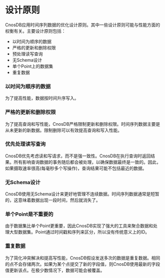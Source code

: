 # 设计原则

CnosDB应用时间序列数据的优化设计原则。其中一些设计原则可能与性能方面的权衡有关。主要设计原则包括：

- 以时间为顺序的数据
- 严格的更新和删除权限
- 预处理读写查询
- 无Schema设计
- 单个Point上的数据集
- 重复数据

### 以时间为顺序的数据

  为了提高性能，数据按时间升序写入。

### 严格的更新和删除权限

  为了提高查询和写性能，CnosDB严格限制更新和删除权限。时间序列数据主要是从未更新的新数据。限制删除可以有效提高查询和写入性能。

### 优先处理读写查询

  CnosDB优先考虑读和写请求，而不是强一致性。CnosDB在执行查询时返回结果。所有影响查询数据的事务随后都会被处理，以确保数据最终是一致的。因此，如果摄取速率很高(每毫秒多个写操作)，查询结果可能不包括最近的数据。

### 无Schema设计

  CnosDB使用无Schema设计来更好地管理不连续数据。时间序列数据通常是短暂的，这意味着数据出现一段时间，然后就消失了。

### 单个Point是不重要的

  由于数据集比单个Point更重要，因此CnosDB实现了强大的工具来聚合数据和处理大型数据集。Point通过时间戳和序列来区分，所以没有传统意义上的ID。

### 重复数据

  为了简化冲突解决和提高写性能，CnosDB假设发送多次的数据是重复数据。相同的点不会存储两次。如果为某个点提交了新的字段值，则CnosDB使用最新的字段值更新该点。在极少数情况下，数据可能会被覆盖。